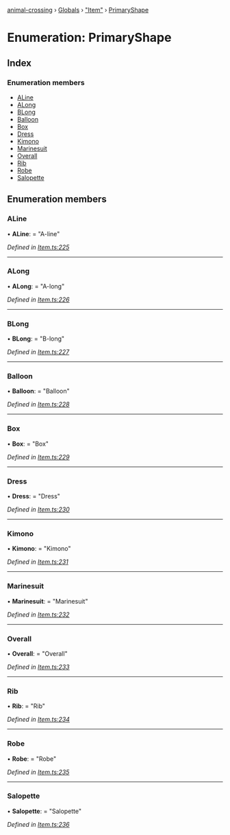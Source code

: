[animal-crossing](../README.md) › [Globals](../globals.md) › ["Item"](../modules/_item_.md) › [PrimaryShape](_item_.primaryshape.md)

# Enumeration: PrimaryShape

## Index

### Enumeration members

* [ALine](_item_.primaryshape.md#aline)
* [ALong](_item_.primaryshape.md#along)
* [BLong](_item_.primaryshape.md#blong)
* [Balloon](_item_.primaryshape.md#balloon)
* [Box](_item_.primaryshape.md#box)
* [Dress](_item_.primaryshape.md#dress)
* [Kimono](_item_.primaryshape.md#kimono)
* [Marinesuit](_item_.primaryshape.md#marinesuit)
* [Overall](_item_.primaryshape.md#overall)
* [Rib](_item_.primaryshape.md#rib)
* [Robe](_item_.primaryshape.md#robe)
* [Salopette](_item_.primaryshape.md#salopette)

## Enumeration members

###  ALine

• **ALine**: = "A-line"

*Defined in [Item.ts:225](https://github.com/Norviah/animal-crossing/blob/87636f7/module/types/Item.ts#L225)*

___

###  ALong

• **ALong**: = "A-long"

*Defined in [Item.ts:226](https://github.com/Norviah/animal-crossing/blob/87636f7/module/types/Item.ts#L226)*

___

###  BLong

• **BLong**: = "B-long"

*Defined in [Item.ts:227](https://github.com/Norviah/animal-crossing/blob/87636f7/module/types/Item.ts#L227)*

___

###  Balloon

• **Balloon**: = "Balloon"

*Defined in [Item.ts:228](https://github.com/Norviah/animal-crossing/blob/87636f7/module/types/Item.ts#L228)*

___

###  Box

• **Box**: = "Box"

*Defined in [Item.ts:229](https://github.com/Norviah/animal-crossing/blob/87636f7/module/types/Item.ts#L229)*

___

###  Dress

• **Dress**: = "Dress"

*Defined in [Item.ts:230](https://github.com/Norviah/animal-crossing/blob/87636f7/module/types/Item.ts#L230)*

___

###  Kimono

• **Kimono**: = "Kimono"

*Defined in [Item.ts:231](https://github.com/Norviah/animal-crossing/blob/87636f7/module/types/Item.ts#L231)*

___

###  Marinesuit

• **Marinesuit**: = "Marinesuit"

*Defined in [Item.ts:232](https://github.com/Norviah/animal-crossing/blob/87636f7/module/types/Item.ts#L232)*

___

###  Overall

• **Overall**: = "Overall"

*Defined in [Item.ts:233](https://github.com/Norviah/animal-crossing/blob/87636f7/module/types/Item.ts#L233)*

___

###  Rib

• **Rib**: = "Rib"

*Defined in [Item.ts:234](https://github.com/Norviah/animal-crossing/blob/87636f7/module/types/Item.ts#L234)*

___

###  Robe

• **Robe**: = "Robe"

*Defined in [Item.ts:235](https://github.com/Norviah/animal-crossing/blob/87636f7/module/types/Item.ts#L235)*

___

###  Salopette

• **Salopette**: = "Salopette"

*Defined in [Item.ts:236](https://github.com/Norviah/animal-crossing/blob/87636f7/module/types/Item.ts#L236)*
